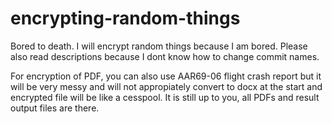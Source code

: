 # encrypting-random-things
Bored to death.
I will encrypt random things because I am bored.
Please also read descriptions because I dont know how to change commit names.


For encryption of PDF, you can also use AAR69-06 flight crash report but it will be very messy and will not appropiately convert to docx at the start and encrypted file will be like a cesspool. It is still up to you, all PDFs and result output files are there.
